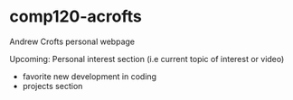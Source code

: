 # comp120-acrofts

Andrew Crofts personal webpage


Upcoming: Personal interest section (i.e current topic of interest or video)
- favorite new development in coding
- projects section
